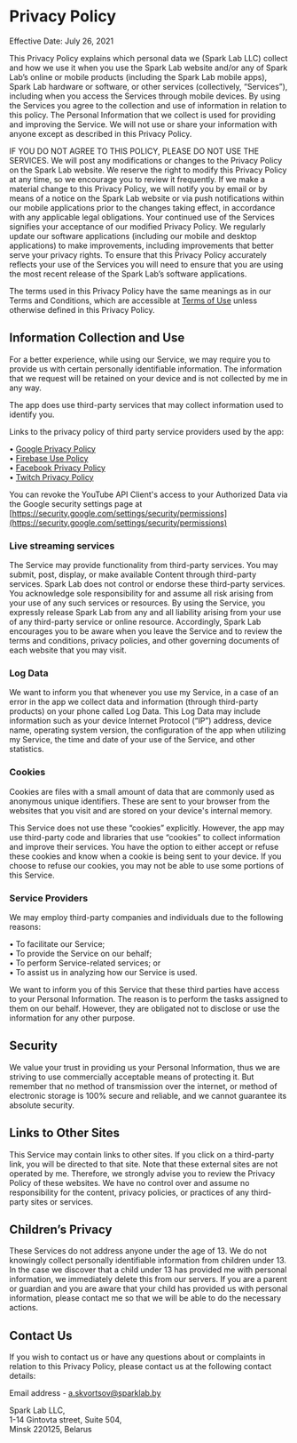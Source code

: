# Privacy Policy

Effective Date: July 26, 2021

This Privacy Policy explains which personal data we (Spark Lab LLC) collect and how we use it when you use the Spark Lab website and/or any of Spark Lab’s online or mobile products (including the Spark Lab mobile apps), Spark Lab hardware or software, or other services (collectively, “Services”), including when you access the Services through mobile devices. By using the Services you agree to the collection and use of information in relation to this policy. The Personal Information that we collect is used for providing and improving the Service. We will not use or share your information with anyone except as described in this Privacy Policy.

IF YOU DO NOT AGREE TO THIS POLICY, PLEASE DO NOT USE THE SERVICES. We will post any modifications or changes to the Privacy Policy on the Spark Lab website. We reserve the right to modify this Privacy Policy at any time, so we encourage you to review it frequently. If we make a material change to this Privacy Policy, we will notify you by email or by means of a notice on the Spark Lab website or via push notifications within our mobile applications prior to the changes taking effect, in accordance with any applicable legal obligations. Your continued use of the Services signifies your acceptance of our modified Privacy Policy. We regularly update our software applications (including our mobile and desktop applications) to make improvements, including improvements that better serve your privacy rights. To ensure that this Privacy Policy accurately reflects your use of the Services you will need to ensure that you are using the most recent release of the Spark Lab’s software applications.

The terms used in this Privacy Policy have the same meanings as in our Terms and Conditions, which are accessible at [Terms of Use](https://sparklabdev.github.io/legal/terms) unless otherwise defined in this Privacy Policy.

## Information Collection and Use

For a better experience, while using our Service, we may require you to provide us with certain personally identifiable information. The information that we request will be retained on your device and is not collected by me in any way.

The app does use third-party services that may collect information used to identify you.

Links to the privacy policy of third party service providers used by the app:

• [Google Privacy Policy](http://www.google.com/policies/privacy)  
• [Firebase Use Policy](https://firebase.google.com/policies/analytics)  
• [Facebook Privacy Policy](https://developers.facebook.com/terms#privacypolicy)  
• [Twitch Privacy Policy](https://www.twitch.tv/p/legal/privacy-policy/)

You can revoke the YouTube API Client's access to your Authorized Data via the Google security settings page at [https://security.google.com/settings/security/permissions](https://security.google.com/settings/security/permissions)

### Live streaming services

The Service may provide functionality from third-party services. You may submit, post, display, or make available Content through third-party services. Spark Lab does not control or endorse these third-party services. You acknowledge sole responsibility for and assume all risk arising from your use of any such services or resources. By using the Service, you expressly release Spark Lab from any and all liability arising from your use of any third-party service or online resource. Accordingly, Spark Lab encourages you to be aware when you leave the Service and to review the terms and conditions, privacy policies, and other governing documents of each website that you may visit.

### Log Data

We want to inform you that whenever you use my Service, in a case of an error in the app we collect data and information (through third-party products) on your phone called Log Data. This Log Data may include information such as your device Internet Protocol (“IP”) address, device name, operating system version, the configuration of the app when utilizing my Service, the time and date of your use of the Service, and other statistics.

### Cookies

Cookies are files with a small amount of data that are commonly used as anonymous unique identifiers. These are sent to your browser from the websites that you visit and are stored on your device's internal memory.

This Service does not use these “cookies” explicitly. However, the app may use third-party code and libraries that use “cookies” to collect information and improve their services. You have the option to either accept or refuse these cookies and know when a cookie is being sent to your device. If you choose to refuse our cookies, you may not be able to use some portions of this Service.

### Service Providers

We may employ third-party companies and individuals due to the following reasons:

• To facilitate our Service;  
• To provide the Service on our behalf;  
• To perform Service-related services; or  
• To assist us in analyzing how our Service is used.

We want to inform you of this Service that these third parties have access to your Personal Information. The reason is to perform the tasks assigned to them on our behalf. However, they are obligated not to disclose or use the information for any other purpose.

## Security

We value your trust in providing us your Personal Information, thus we are striving to use commercially acceptable means of protecting it. But remember that no method of transmission over the internet, or method of electronic storage is 100% secure and reliable, and we cannot guarantee its absolute security.

## Links to Other Sites

This Service may contain links to other sites. If you click on a third-party link, you will be directed to that site. Note that these external sites are not operated by me. Therefore, we strongly advise you to review the Privacy Policy of these websites. We have no control over and assume no responsibility for the content, privacy policies, or practices of any third-party sites or services.

## Children’s Privacy

These Services do not address anyone under the age of 13. We do not knowingly collect personally identifiable information from children under 13. In the case we discover that a child under 13 has provided me with personal information, we immediately delete this from our servers. If you are a parent or guardian and you are aware that your child has provided us with personal information, please contact me so that we will be able to do the necessary actions.

## Contact Us

If you wish to contact us or have any questions about or complaints in relation to this Privacy Policy, please contact us at the following contact details:

Email address - [a.skvortsov@sparklab.by](mailto:a.skvortsov@sparklab.by)

Spark Lab LLC,  
1-14 Gintovta street, Suite 504,  
Minsk 220125, Belarus  